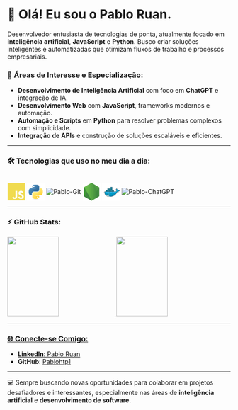 # 👋 Olá! Eu sou o Pablo Ruan.

Desenvolvedor entusiasta de tecnologias de ponta, atualmente focado em **inteligência artificial**, **JavaScript** e **Python**. Busco criar soluções inteligentes e automatizadas que otimizam fluxos de trabalho e processos empresariais.

### 🚀 Áreas de Interesse e Especialização:

- **Desenvolvimento de Inteligência Artificial** com foco em **ChatGPT** e integração de IA.
- **Desenvolvimento Web** com **JavaScript**, frameworks modernos e automação.
- **Automação e Scripts** em **Python** para resolver problemas complexos com simplicidade.
- **Integração de APIs** e construção de soluções escaláveis e eficientes.

---

### 🛠️ Tecnologias que uso no meu dia a dia:

<div style="display: inline_block"><br>
  <img align="center" alt="Pablo-Js" heigth="30" width="40" src="https://raw.githubusercontent.com/devicons/devicon/master/icons/javascript/javascript-plain.svg">
  <img align="center" alt="Pablo-Python" heigth="30" width="40" src="https://raw.githubusercontent.com/devicons/devicon/master/icons/python/python-original.svg">
  <img align="center" alt="Pablo-Git" heigth="30" width="40" src="https://cdn.jsdelivr.net/gh/devicons/devicon/icons/git/git-original.svg"/>
  <img align="center" alt="Pablo-NodeJS" heigth="30" width="40" src="https://raw.githubusercontent.com/devicons/devicon/master/icons/nodejs/nodejs-original.svg">
  <img align="center" alt="Pablo-Docker" heigth="30" width="40" src="https://raw.githubusercontent.com/devicons/devicon/master/icons/docker/docker-original.svg">
  <img align="center" alt="Pablo-ChatGPT" heigth="30" width="40" src="https://upload.wikimedia.org/wikipedia/commons/0/04/ChatGPT_logo.svg">
</div>

---

### ⚡ GitHub Stats:

<div>
<a href="https://github.com/Pablohtp1">
<img height="180em" width="48%" src="https://github-readme-stats.vercel.app/api?username=Pablohtp1&show_icons=true&theme=dark&include_all_commits=true&count_private=true"/>
<img height="180em" width="48%" src="https://github-readme-stats.vercel.app/api/top-langs/?username=Pablohtp1&layout=compact&langs_count=10&theme=dark"/>
</div>

---

### 🌐 Conecte-se Comigo:

- **LinkedIn**: [Pablo Ruan](https://www.linkedin.com/in/pablo-ruan-64688a19a/)
- **GitHub**: [Pablohtp1](https://github.com/Pablohtp1)

---

💻 Sempre buscando novas oportunidades para colaborar em projetos desafiadores e interessantes, especialmente nas áreas de **inteligência artificial** e **desenvolvimento de software**.
